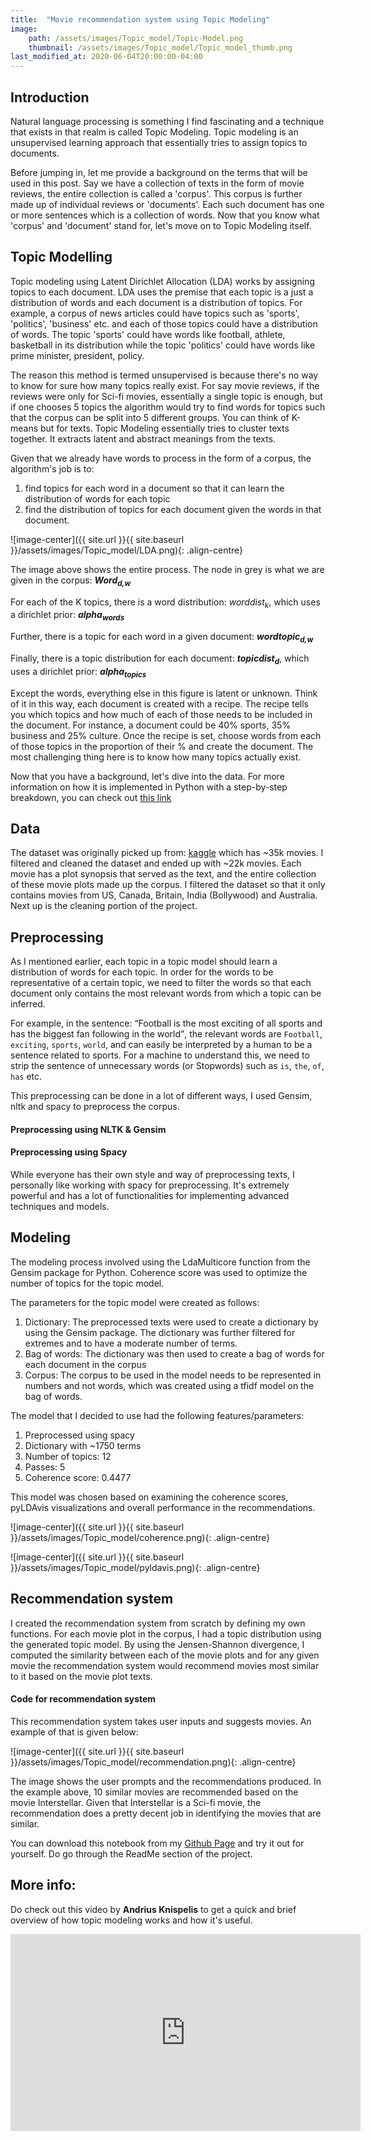 ```yaml
---
title:  "Movie recommendation system using Topic Modeling"
image: 
    path: /assets/images/Topic_model/Topic-Model.png
    thumbnail: /assets/images/Topic_model/Topic_model_thumb.png
last_modified_at: 2020-06-04T20:00:00-04:00
---
```


## Introduction
Natural language processing is something I find fascinating and a technique that exists in that realm is called Topic Modeling. Topic modeling is an unsupervised learning approach that essentially tries to assign topics to documents.

Before jumping in, let me provide a background on the terms that will be used in this post. Say we have a collection of texts in the form of movie reviews, the entire collection is called a 'corpus'. This corpus is further made up of individual reviews or 'documents'. Each such document has one or more sentences which is a collection of words. Now that you know what 'corpus' and 'document' stand for, let's move on to Topic Modeling itself.

## Topic Modelling
Topic modeling using Latent Dirichlet Allocation (LDA) works by assigning topics to each document. LDA uses the premise that each topic is a just a distribution of words and each document is a distribution of topics. For example, a corpus of news articles could have topics such as 'sports', 'politics', 'business' etc. and each of those topics could have a distribution of words. The topic 'sports' could have words like football, athlete, basketball in its distribution while the topic 'politics' could have words like prime minister, president, policy.

The reason this method is termed unsupervised is because there's no way to know for sure how many topics really exist. For say movie reviews, if the reviews were only for Sci-fi movies, essentially a single topic is enough, but if one chooses 5 topics the algorithm would try to find words for topics such that the corpus can be split into 5 different groups. You can think of K-means but for texts. Topic Modeling essentially tries to cluster texts together. It extracts latent and abstract meanings from the texts.

Given that we already have words to process in the form of a corpus, the algorithm's job is to:
1. find topics for each word in a document so that it can learn the distribution of words for each topic
2. find the distribution of topics for each document given the words in that document.

![image-center]({{ site.url }}{{ site.baseurl }}/assets/images/Topic_model/LDA.png){: .align-centre} 

The image above shows the entire process. The node in grey is what we are given in the corpus: **_Word<sub>d,w</sub>_**

For each of the K topics, there is a word distribution: _worddist<sub>k</sub>_, which uses a dirichlet prior: **_alpha<sub>words</sub>_**

Further, there is a topic for each word in a given document: **_wordtopic<sub>d,w</sub>_**

Finally, there is a topic distribution for each document: **_topicdist<sub>d</sub>_**, which uses a dirichlet prior: **_alpha<sub>topics</sub>_**

Except the words, everything else in this figure is latent or unknown. Think of it in this way, each document is created with a recipe. The recipe tells you which topics and how much of each of those needs to be included in the document. For instance, a document could be 40% sports, 35% business and 25% culture. Once the recipe is set, choose words from each of those topics in the proportion of their % and create the document. The most challenging thing here is to know how many topics actually exist.

Now that you have a background, let's dive into the data. For more information on how it is implemented in Python with a step-by-step breakdown, you can check out [this link](https://github.com/Siddharthsuresh92/Topic-Modeling-LDA)

## Data
The dataset was originally picked up from: [kaggle](https://www.kaggle.com/jrobischon/wikipedia-movie-plots) which has ~35k movies. I filtered and cleaned the dataset and ended up with ~22k movies. Each movie has a plot synopsis that served as the text, and the entire collection of these movie plots made up the corpus. I filtered the dataset so that it only contains movies from US, Canada, Britain, India (Bollywood) and Australia. Next up is the cleaning portion of the project.

## Preprocessing
As I mentioned earlier, each topic in a topic model should learn a distribution of words for each topic. In order for the words to be representative of a certain topic, we need to filter the words so that each document only contains the most relevant words from which a topic can be inferred.

For example, in the sentence: <q>Football is the most exciting of all sports and has the biggest fan following in the world</q>, the relevant words are `Football`, `exciting`, `sports`, `world`, and can easily be interpreted by a human to be a sentence related to sports. For a machine to understand this, we need to strip the sentence of unnecessary words (or Stopwords) such as `is`, `the`, `of`, `has` etc.

This preprocessing can be done in a lot of different ways, I used Gensim, nltk and spacy to preprocess the corpus.

#### Preprocessing using NLTK & Gensim
<script src="https://gist.github.com/Siddharthsuresh92/e460681bf5ea7c67dff86fa8e8eed429.js"></script>

#### Preprocessing using Spacy
<script src="https://gist.github.com/Siddharthsuresh92/eb0bebbf53cde05dea96fb2b13453af6.js"></script>

While everyone has their own style and way of preprocessing texts, I personally like working with spacy for preprocessing. It's extremely powerful and has a lot of functionalities for implementing advanced techniques and models.

## Modeling
The modeling process involved using the LdaMulticore function from the Gensim package for Python. Coherence score was used to optimize the number of topics for the topic model.

The parameters for the topic model were created as follows:
1. Dictionary: The preprocessed texts were used to create a dictionary by using the Gensim package. The dictionary was further filtered for extremes and to have a moderate number of terms.
2. Bag of words: The dictionary was then used to create a bag of words for each document in the corpus
3. Corpus: The corpus to be used in the model needs to be represented in numbers and not words, which was created using a tfidf model on the bag of words.

The model that I decided to use had the following features/parameters:
1. Preprocessed using spacy
2. Dictionary with ~1750 terms
3. Number of topics: 12
4. Passes: 5
5. Coherence score: 0.4477

This model was chosen based on examining the coherence scores, pyLDAvis visualizations and overall performance in the recommendations.

![image-center]({{ site.url }}{{ site.baseurl }}/assets/images/Topic_model/coherence.png){: .align-centre} 

![image-center]({{ site.url }}{{ site.baseurl }}/assets/images/Topic_model/pyldavis.png){: .align-centre}

## Recommendation system
I created the recommendation system from scratch by defining my own functions. For each movie plot in the corpus, I had a topic distribution using the generated topic model. By using the Jensen-Shannon divergence, I computed the similarity between each of the movie plots and for any given movie the recommendation system would recommend movies most similar to it based on the movie plot texts.

#### Code for recommendation system
<script src="https://gist.github.com/Siddharthsuresh92/a4c399d6ce5e8ae5770ffeac4be2f71b.js"></script>

This recommendation system takes user inputs and suggests movies. An example of that is given below:

![image-center]({{ site.url }}{{ site.baseurl }}/assets/images/Topic_model/recommendation.png){: .align-centre} 

The image shows the user prompts and the recommendations produced. In the example above, 10 similar movies are recommended based on the movie Interstellar. Given that Interstellar is a Sci-fi movie, the recommendation does a pretty decent job in identifying the movies that are similar.

You can download this notebook from my [Github Page](https://github.com/Siddharthsuresh92/Topic-Modeling-Movie-Plots) and try it out for yourself. Do go through the ReadMe section of the project.

## More info:
Do check out this video by **Andrius Knispelis** to get a quick and brief overview of how topic modeling works and how it's useful.

<div class="embed-responsive embed-responsive-16by9">
  <iframe width="560" height="315" src="https://www.youtube.com/embed/3mHy4OSyRf0" frameborder="0" allow="accelerometer; autoplay; encrypted-media; gyroscope; picture-in-picture" allowfullscreen></iframe>
</div>
